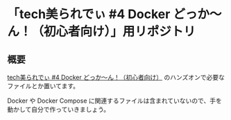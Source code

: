 # 「tech美られでぃ #4 Docker どっか〜ん！（初心者向け）」用リポジトリ

## 概要

[tech美られでぃ #4 Docker どっか〜ん！（初心者向け）](https://tech-chura-lady.connpass.com/event/163133) のハンズオンで必要なファイルとか置いてます。

Docker や Docker Compose に関連するファイルは含まれていないので、手を動かして自分で作っていきましょう。


